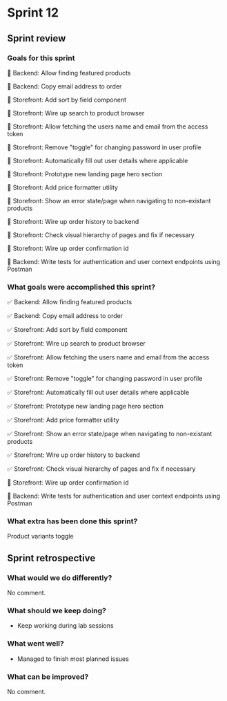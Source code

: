 # Sprint 12

## Sprint review

### Goals for this sprint
🎯 Backend: Allow finding featured products

🎯 Backend: Copy email address to order

🎯 Storefront: Add sort by field component

🎯 Storefront: Wire up search to product browser

🎯 Storefront: Allow fetching the users name and email from the access token

🎯 Storefront: Remove "toggle" for changing password in user profile

🎯 Storefront: Automatically fill out user details where applicable

🎯 Storefront: Prototype new landing page hero section

🎯 Storefront: Add price formatter utility

🎯 Storefront: Show an error state/page when navigating to non-existant products

🎯 Storefront: Wire up order history to backend

🎯 Storefront: Check visual hierarchy of pages and fix if necessary

🎯 Storefront: Wire up order confirmation id

🎯 Backend: Write tests for authentication and user context endpoints using Postman


### What goals were accomplished this sprint?
✅ Backend: Allow finding featured products

✅ Backend: Copy email address to order

✅ Storefront: Add sort by field component

✅ Storefront: Wire up search to product browser

✅ Storefront: Allow fetching the users name and email from the access token

✅ Storefront: Remove "toggle" for changing password in user profile

✅ Storefront: Automatically fill out user details where applicable

✅ Storefront: Prototype new landing page hero section

✅ Storefront: Add price formatter utility

✅ Storefront: Show an error state/page when navigating to non-existant products

✅ Storefront: Wire up order history to backend

✅ Storefront: Check visual hierarchy of pages and fix if necessary

🔄️ Storefront: Wire up order confirmation id

🔄️ Backend: Write tests for authentication and user context endpoints using Postman


### What extra has been done this sprint?

Product variants toggle


## Sprint retrospective

### What would we do differently?
No comment.

### What should we keep doing?
- Keep working during lab sessions

### What went well?
- Managed to finish most planned issues

### What can be improved?
No comment.
